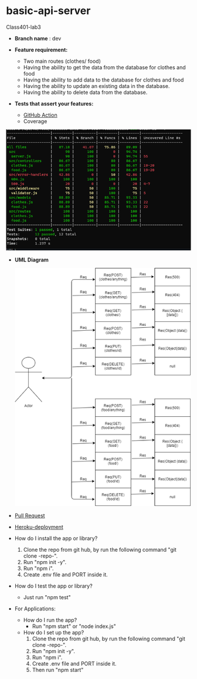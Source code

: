 # basic-api-server
Class401-lab3

- **Branch name** : dev
- **Feature requirement:**
    - Two main routes (clothes/ food)
    - Having the ability to get the data from the database for clothes and food
    - Having the ability to add data to the database for clothes and food
    - Having the ability to update an existing data in the database.
    - Having the ability to delete data from the database.
  
- **Tests that assert your features:**
    - [GitHub Action](https://github.com/Samer-Alnajjar/basic-api-server/actions)
    - Coverage

![Coverage](coverage.png)

- **UML Diagram**

  ![UML-Diagram](UML_Diagram.png)

- [Pull Request]([UML_Diagram.png](https://github.com/Samer-Alnajjar/basic-api-server/pull/1))

- [Heroku-deployment](https://samer-basic-api-server.herokuapp.com/)

- How do I install the app or library?
  1. Clone the repo from git hub, by run the following command "git clone -repo-".
  2. Run "npm init -y".
  3. Run "npm i".
  4. Create .env file and PORT inside it.
- How do I test the app or library?
  - Just run "npm test"


- For Applications:
  - How do I run the app?
    - Run "npm start" or "node index.js"
  - How do I set up the app?
    1. Clone the repo from git hub, by run the following command "git clone -repo-".
    2. Run "npm init -y".
    3. Run "npm i".
    4. Create .env file and PORT inside it.
    5. Then run "npm start"